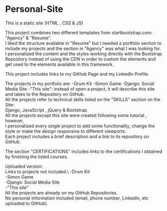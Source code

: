 # Personal-Site
This is a static site (HTML , CSS &amp; JS) 

This project combines two different templates from startbootstrap.com: "Agency" & "Resume". \
I liked the structure available in "Resume" but I needed a portfolio section to include my projects and the section in "Agency" was what I was looking for.\
I personalized the content and the styles working directly with the Bootstrap Repository instead of using the CDN in order to custom the elements and get used to the elements available in this framework.

This project includes links to my GitHub Page and my LinkedIn Profile.

The projects in my portfolio are:
-Drum Kit
-Simon Game
-Django: Social Media Site
-"This site": instead of open a project, it will describe this site and takes to the Repository on GitHub.\
All the projects refer to technical skills listed on the "SKILLS" section on the Site:\
Django, JavaScript , jQuery & Bootstrap.\
All the projects except this site were created following some tutorial , however,\
I personalized every single project to add some functionality, change the style or make the design responsive to different viewports.\
Each project includes a brief description and a link to its repository on GitHub.

The section "CERTIFICATIONS" includes links to the certifications I obtained by finishing the listed courses.

Uploaded version:\
Links to projects not included.\ 
-Drum Kit\
-Simon Game\
-Django: Social Media Site\
-"This site"\
All the projects are already on my GitHub Repositories.\
No personal information included (email, phone number, LinkedIn, etc uploaded to GitHub).
